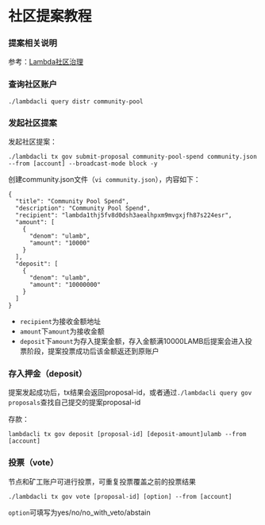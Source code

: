 # 社区提案教程

### 提案相关说明
参考：[Lambda社区治理](http://docs.lambda.im/governance/)

### 查询社区账户
``` 
./lambdacli query distr community-pool
```

### 发起社区提案
发起社区提案：
```shell script
./lambdacli tx gov submit-proposal community-pool-spend community.json --from [account] --broadcast-mode block -y 
```

创建community.json文件（`vi community.json`），内容如下：
``` 
{
  "title": "Community Pool Spend",
  "description": "Community Pool Spend",
  "recipient": "lambda1thj5fv8d0dsh3aealhpxm9mvgxjfh87s224esr",
  "amount": [
    {
      "denom": "ulamb",
      "amount": "10000"
    }
  ],
  "deposit": [
    {
      "denom": "ulamb",
      "amount": "10000000"
    }
  ]
}
```
- `recipient`为接收金额地址  
- `amount`下`amount`为接收金额  
- `deposit`下`amount`为存入提案金额，存入金额满10000LAMB后提案会进入投票阶段，提案投票成功后该金额返还到原账户   

### 存入押金（deposit）
提案发起成功后，tx结果会返回proposal-id，或者通过`./lambdacli query gov proposals`查找自己提交的提案proposal-id

存款：
``` 
lambdacli tx gov deposit [proposal-id] [deposit-amount]ulamb --from [account]
```


### 投票（vote）
节点和矿工账户可进行投票，可重复投票覆盖之前的投票结果
``` 
./lambdacli tx gov vote [proposal-id] [option] --from [account]
```
`option`可填写为yes/no/no_with_veto/abstain



